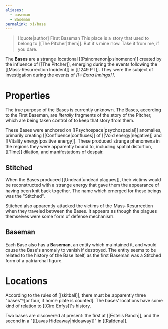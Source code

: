 ```yaml
---
aliases:
  - baseman
  - Baseman
permalink: xi/base
---
```

>[!quote|author] First Baseman
>This place is a story that used to belong to [[The Pitcher|them]]. But it's mine now. Take it from me, if you dare.

The **Bases** are a strange locational [[Psinomenon|psinomenon]] created by the influence of [[The Pitcher]], emerging during the events following the [[Mass-Resurrection Incident]] in [[1249 PT]]. They were the subject of investigation during the events of *[[⍟ Extra Innings]]*.

# Properties
The true purpose of the Bases is currently unknown. The Bases, according to the First Baseman, are *literally* fragments of the story of the Pitcher, which are being taken control of to keep that story from them.

These Bases were anchored on [[Psychospace|psychospacial]] anomalies, primarily creating [[Confluence|confluxes]] of [[Void energy|negative]] and [[Vitality energy|positive energy]]. These produced strange phenomena in the regions they were apparently bound to, including spatial distortion, [[Time]] dilation, and manifestations of despair.

## Stitched

When the Bases produced [[Undead|undead plagues]], their victims would be reconstructed with a strange energy that gave them the appearance of having been knit back together. The name which emerged for these beings was the "Stitched".

Stitched also apparently attacked the victims of the Mass-Resurrection when they traveled between the Bases. It appears as though the plagues themselves were some form of defense mechanism.

## Baseman

Each Base also has a **Baseman**, an entity which maintained it, and would cause the Base's anomaly to vanish if destroyed. The entity seems to be related to the history of the Base itself, as the first Baseman was a Stitched form of a patriarchal figure.

# Locations
According to the rules of [[skitball]], there must be apparently three "bases"^[or four, if home plate is counted]. The bases' locations have some kind of relation to [[Ciro Enfys]]'s history.

Two bases are discovered at present: the first at [[Estelis Ranch]], and the second in a "[[Lavas Hideaway|hideaway]]" in [[Raldena]].

